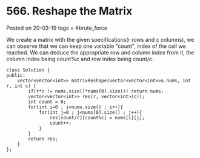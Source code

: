 # 566. Reshape the Matrix
Posted on 20-03-19
tags =  #brute_force

We create a matrix with the given specifications(r rows and c columns), we can observe that we can keep one variable "count", index of the cell we reached. We can deduce the appropriate row and column index from it, the column index being count%c and row index being count/c.

```
class Solution {
public:
    vector<vector<int>> matrixReshape(vector<vector<int>>& nums, int r, int c) {
        if(r*c != nums.size()*nums[0].size()) return nums;
        vector<vector<int>> res(r, vector<int>(c));
        int count = 0;
        for(int i=0 ; i<nums.size() ; i++){
            for(int j=0 ; j<nums[0].size() ; j++){
                res[count/c][count%c] = nums[i][j];
                count++;
            }
        }
        return res;
    }
};
```
